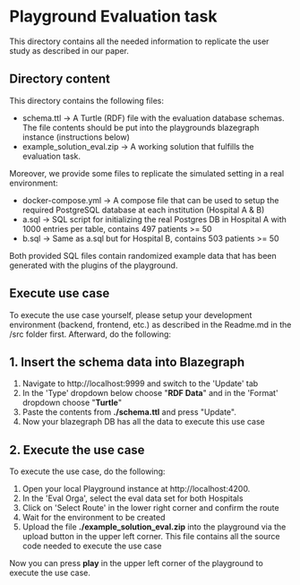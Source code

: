 # Playground Evaluation task

This directory contains all the needed information to replicate the user study as described in our paper. 

## Directory content

This directory contains the following files:

- schema.ttl -> A Turtle (RDF) file with the evaluation database schemas. The file contents should be put into the playgrounds blazegraph instance (instructions below)
- example_solution_eval.zip -> A working solution that fulfills the evaluation task.

Moreover, we provide some files to replicate the simulated setting in a real environment:

- docker-compose.yml -> A compose file that can be used to setup the required PostgreSQL database at each institution (Hospital A & B)
- a.sql -> SQL script for initializing the real Postgres DB in Hospital A with 1000 entries per table, contains 497 patients >= 50
- b.sql -> Same as a.sql but for Hospital B, contains 503 patients >= 50

Both provided SQL files contain randomized example data that has been generated with the plugins of the playground.

## Execute use case

To execute the use case yourself, please setup your development environment (backend, frontend, etc.) as described in the Readme.md in the /src folder first. Afterward, do the following:

## 1. Insert the schema data into Blazegraph

1. Navigate to http://localhost:9999 and switch to the 'Update' tab
2. In the 'Type' dropdown below choose "**RDF Data**" and in the 'Format' dropdown choose "**Turtle**"
3. Paste the contents from **./schema.ttl** and press "Update".
4. Now your blazegraph DB has all the data to execute this use case

## 2. Execute the use case

To execute the use case, do the following: 

1. Open your local Playground instance at http://localhost:4200. 
2. In the 'Eval Orga', select the eval data set for both Hospitals
3. Click on 'Select Route' in the lower right corner and confirm the route
4. Wait for the environment to be created
5. Upload the file **./example_solution_eval.zip** into the playground via the upload button in the upper left corner. This file contains all the source code needed to execute the use case

Now you can press **play** in the upper left corner of the playground to execute the use case.